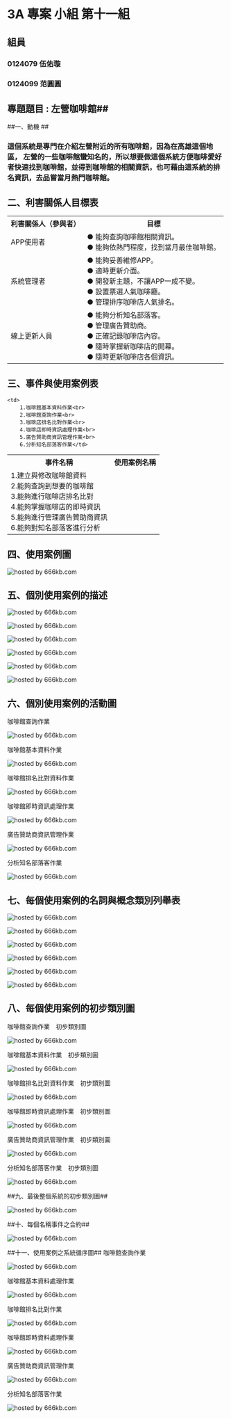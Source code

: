 # 3A 專案 小組 第十一組 #

## 組員 ##

### 0124079 伍佑璇 ###

### 0124099 范圓圓 ###

## 專題題目 : 左營咖啡館##


##一、動機 ##
       
### 這個系統是專門在介紹左營附近的所有咖啡館，因為在高雄這個地區，   左營的一些咖啡館蠻知名的，所以想要做這個系統方便咖啡愛好者快速找到咖啡館，並得到咖啡館的相關資訊，也可藉由這系統的排名資訊，去品嘗當月熱門咖啡館。
      
## 二、利害關係人目標表
<table border="0">
  <tr>
    <th>利害關係人（參與者）</th>
    <th>目標</th>
  </tr>
  <tr>
    <td>APP使用者</td>
    <td>
      ● 能夠查詢咖啡館相關資訊。<br>
      ● 能夠依熱門程度，找到當月最佳咖啡館。</td>
</td>
  </tr>
  <tr>
    <td>系統管理者</td>
    <td>
      ● 能夠妥善維修APP。<br>
      ● 適時更新介面。<br>
      ● 開發新主題，不讓APP一成不變。<br>
      ● 設置票選人氣咖啡廳。<br>
      ● 管理排序咖啡店人氣排名。</td>
  </tr>
  <tr>
    <td>線上更新人員</td>
    <td>
      ● 能夠分析知名部落客。<br>
      ● 管理廣告贊助商。<br>
      ● 正確記錄咖啡店內容。<br>
      ● 隨時掌握新咖啡店的開幕。<br>
      ● 隨時更新咖啡店各個資訊。</td>
  </tr>
</table>

## 三、事件與使用案例表 ##
<table border="0">
  <tr>
    <th>事件名稱</th>
    <th>使用案例名稱</th>
  </tr>
  <tr>
    <td>1.建立與修改咖啡館資料<br>
        2.能夠查詢到想要的咖啡館<br>
        3.能夠進行咖啡店排名比對<br>
        4.能夠掌握咖啡店的即時資訊<br>
        5.能夠進行管理廣告贊助商資訊<br>
        6.能夠對知名部落客進行分析</td>

    <td>
        1.咖啡館基本資料作業<br>
        2.咖啡館查詢作業<br>
        3.咖啡店排名比對作業<br>
        4.咖啡店即時資訊處理作業<br>
        5.廣告贊助商資訊管理作業<br>
        6.分析知名部落客作業</td>

  </tr>

</table>

## 四、使用案例圖 ##
<p><img src="http://666kb.com/i/ct1ug9u8r2w51s8os.jpg" title="hosted by 666kb.com"/></p>

## 五、個別使用案例的描述 ##
<p><img src="http://666kb.com/i/csun5xmc3fdia1owd.png" title="hosted by 666kb.com"/></p>
<p><img src="http://666kb.com/i/csun74lb5glfj811p.jpg" title="hosted by 666kb.com"/></p>
<p><img src="http://666kb.com/i/csun7ihd5f27cq8nh.jpg" title="hosted by 666kb.com"/></p>
<p><img src="http://666kb.com/i/csun89fo0puxuu4wd.jpg" title="hosted by 666kb.com"/></p>
<p><img src="http://666kb.com/i/csun8osl4nhh0ch8t.png" title="hosted by 666kb.com"/></p>
<p><img src="http://666kb.com/i/csuna1t0ve469sk7h.jpg" title="hosted by 666kb.com"/></p>

## 六、個別使用案例的活動圖 ##

咖啡館查詢作業
<p><img src="http://666kb.com/i/ct1v9ojz28kzwvsvw.gif" title="hosted by 666kb.com"/>
</p>
咖啡館基本資料作業
<p><img src="http://666kb.com/i/ct1va4k6onzv96zuk.gif" title="hosted by 666kb.com"/>
</p>
咖啡館排名比對資料作業
<p><img src="http://666kb.com/i/ct1vadbkhn71kl43g.gif" title="hosted by 666kb.com"/>
</p>
咖啡館即時資訊處理作業
<p><img src="http://666kb.com/i/ct1vamuk4d004c6ik.jpg" title="hosted by 666kb.com"/></p>
廣告贊助商資訊管理作業
<p><img src="http://666kb.com/i/ct1vayomn1at1ejng.jpg" title="hosted by 666kb.com"/>
</p>
分析知名部落客作業
<p><img src="http://666kb.com/i/ct1vb81dlebeis1do.gif" title="hosted by 666kb.com"/></p>


## 七、每個使用案例的名詞與概念類別列舉表 ##
<p> <img src="http://666kb.com/i/csunk1xf5don8xt8t.png" title="hosted by 666kb.com"/>
</p>
<p> <img src="http://666kb.com/i/csunkzgd8u9ggecel.gif" title="hosted by 666kb.com"/>
</p>
<p> <img src="http://666kb.com/i/csunlmm074wtbidzh.gif" title="hosted by 666kb.com"/>
</p>
<p> <img src="http://666kb.com/i/csunm6n6e1397z39p.gif" title="hosted by 666kb.com"/>
</p>
<p> <img src="http://666kb.com/i/csunmmfvjhnzjvn7x.gif" title="hosted by 666kb.com"/>
</p>
<p> <img src="http://666kb.com/i/csunn8brq6ao47tql.png" title="hosted by 666kb.com"/>
</p>

## 八、每個使用案例的初步類別圖 ##
咖啡館查詢作業　初步類別圖
<p><img src="http://666kb.com/i/ct1v1rcahv0arfvgc.jpg" title="hosted by 666kb.com"/></p>
咖啡館基本資料作業　初步類別圖
<p><img src="http://666kb.com/i/ct1v2bj8es4qn1hx8.jpg" title="hosted by 666kb.com"/></p>
咖啡館排名比對資料作業　初步類別圖
<p><img src="http://666kb.com/i/ct1v2kt58ae9i2ry4.jpg" title="hosted by 666kb.com"/></p>
咖啡館即時資訊處理作業　初步類別圖
<p><img src="http://666kb.com/i/ct1v2t1gbs8k22mf0.jpg" title="hosted by 666kb.com"/></p>
廣告贊助商資訊管理作業　初步類別圖
<p><img src="http://666kb.com/i/ct1v32fdl904kxrzw.jpg" title="hosted by 666kb.com"/></p>
分析知名部落客作業　初步類別圖
<p><img src="http://666kb.com/i/ct1v3awqap2qn8cfw.jpg" title="hosted by 666kb.com"/></p>

##九、最後整個系統的初步類別圖##
<p><img src="http://666kb.com/i/ct1wsx6nfu2gs1rpl.gif" title="hosted by 666kb.com"/></p>

##十、每個名稱事件之合約##
<p><img src="http://666kb.com/i/csuojqenz8j4qdbnx.png" title="hosted by 666kb.com"/></p>

##十一、使用案例之系統循序圖##
咖啡館查詢作業
<p><img src="http://666kb.com/i/csuoofva50rl4rzv1.gif" title="hosted by 666kb.com"/></p>
咖啡館基本資料處理作業
<p><img src="http://666kb.com/i/csuonm0kgfiodh2z1.gif" title="hosted by 666kb.com"/></p>
咖啡館排名比對作業
<p><img src="http://666kb.com/i/csuop7jwxxiij10zx.gif" title="hosted by 666kb.com"/></p>
咖啡館即時資料處理作業
<p><img src="http://666kb.com/i/csuopsfm6voz1k2fh.gif" title="hosted by 666kb.com"/></p>
廣告贊助商資訊管理作業
<p><img src="http://666kb.com/i/csuoqg1v6a5ra32od.gif" title="hosted by 666kb.com"/></p>
分析知名部落客作業
<p><img src="http://666kb.com/i/csuormy793d90eerx.gif" title="hosted by 666kb.com"/></p>
